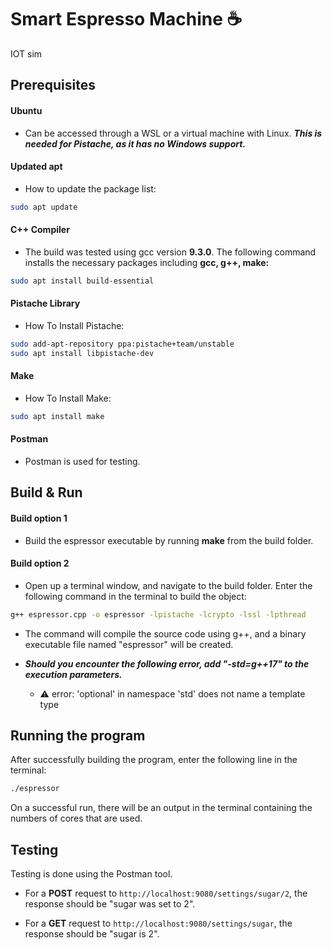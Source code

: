 # Smart Espresso Machine ☕

IOT sim

## Prerequisites

#### Ubuntu 
- Can be accessed through a WSL or a virtual machine with Linux. ***This is needed for Pistache, as it has no Windows support.***

#### Updated apt
- How to update the package list:

```bash
sudo apt update
```

#### C++ Compiler
- The build was tested using gcc version **9.3.0**. The following command installs the necessary packages including **gcc, g++, make:**

```bash
sudo apt install build-essential
```

#### Pistache Library
- How To Install Pistache:

```bash
sudo add-apt-repository ppa:pistache+team/unstable
sudo apt install libpistache-dev
```

#### Make
- How To Install Make:

```bash
sudo apt install make
```

#### Postman
- Postman is used for testing.

## Build & Run

#### Build option 1
- Build the espressor executable by running **make** from the build folder.

#### Build option 2
- Open up a terminal window, and navigate to the build folder. Enter the following command in the terminal to build the object:
```bash
g++ espressor.cpp -o espressor -lpistache -lcrypto -lssl -lpthread
```
- The command will compile the source code using g++, and a binary executable file named "espressor" will be created.

- ***Should you encounter the following error, add "-std=g++17" to the execution parameters.***
  - ⚠️ error: 'optional' in namespace 'std' does not name a template type 



## Running the program

After successfully building the program, enter the following line in the terminal:


```bash
./espressor
```
On a successful run, there will be an output in the terminal containing the numbers of cores that are used.

## Testing
Testing is done using the Postman tool.

- For a **POST** request to ```http://localhost:9080/settings/sugar/2```, the response should be "sugar was set to 2".

- For a **GET** request to ```http://localhost:9080/settings/sugar```, the response should be "sugar is 2".
